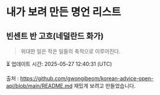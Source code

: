 # 내가 보려 만든 명언 리스트

##  빈센트 반 고흐(네덜란드 화가)
> 위대한 일은 작은 일들의 축적으로 이루어진다.


⏳ 업데이트 시간: 2025-05-27 12:40:31 (UTC)

출처 : https://github.com/gwongibeom/korean-advice-open-api/blob/main/README.md
재밌게 보려고 만들었습니다.
